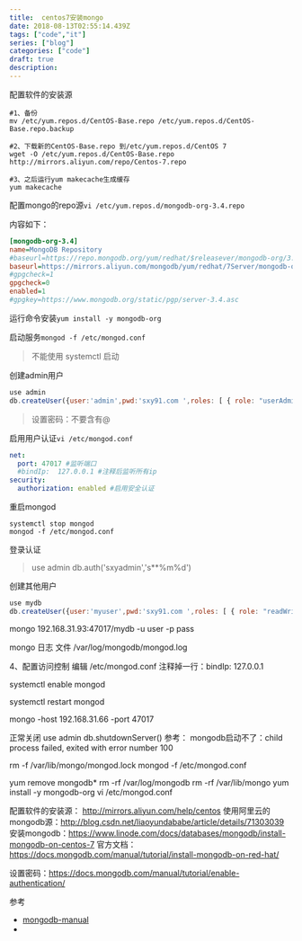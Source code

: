 ```yaml
---
title:  centos7安装mongo
date: 2018-08-13T02:55:14.439Z
tags: ["code","it"]
series: ["blog"]
categories: ["code"]
draft: true
description:
---
```


配置软件的安装源


```shell
#1、备份
mv /etc/yum.repos.d/CentOS-Base.repo /etc/yum.repos.d/CentOS-Base.repo.backup

#2、下载新的CentOS-Base.repo 到/etc/yum.repos.d/CentOS 7
wget -O /etc/yum.repos.d/CentOS-Base.repo http://mirrors.aliyun.com/repo/Centos-7.repo

#3、之后运行yum makecache生成缓存
yum makecache
```

配置mongo的repo源`vi /etc/yum.repos.d/mongodb-org-3.4.repo`

内容如下：
```ini
[mongodb-org-3.4]
name=MongoDB Repository
#baseurl=https://repo.mongodb.org/yum/redhat/$releasever/mongodb-org/3.4/x86_64/
baseurl=https://mirrors.aliyun.com/mongodb/yum/redhat/7Server/mongodb-org/3.4/x86_64/
#gpgcheck=1
gpgcheck=0
enabled=1
#gpgkey=https://www.mongodb.org/static/pgp/server-3.4.asc
```

运行命令安装`yum install -y mongodb-org`



启动服务`mongod -f /etc/mongod.conf`
>不能使用 systemctl 启动


创建admin用户
```javascript
use admin
db.createUser({user:'admin',pwd:'sxy91.com ',roles: [ { role: "userAdminAnyDatabase", db: "admin" }]})
```
>设置密码：不要含有@

启用用户认证`vi /etc/mongod.conf`
```yaml
net:
  port: 47017 #监听端口
  #bindIp:  127.0.0.1 #注释后监听所有ip
security:
  authorization: enabled #启用安全认证
```


重启mongod
```shell
systemctl stop mongod
mongod -f /etc/mongod.conf
```

登录认证
> use admin
  db.auth('sxyadmin','s**%m%d')

创建其他用户
```javascript
use mydb
db.createUser({user:'myuser',pwd:'sxy91.com ',roles: [ { role: "readWrite", db: "mydb" }]})
```
mongo 192.168.31.93:47017/mydb -u user -p pass

mongo 日志 文件
/var/log/mongodb/mongod.log

4、配置访问控制
编辑  /etc/mongod.conf
注释掉一行：bindIp: 127.0.0.1


systemctl enable mongod

systemctl restart mongod


mongo -host 192.168.31.66 -port 47017

正常关闭
use admin
db.shutdownServer()
参考：
mongodb启动不了：child process failed, exited with error number 100


rm -f /var/lib/mongo/mongod.lock
mongod -f /etc/mongod.conf

yum remove mongodb*
rm -rf /var/log/mongodb
rm -rf /var/lib/mongo
yum install -y mongodb-org
 vi /etc/mongod.conf


配置软件的安装源： http://mirrors.aliyun.com/help/centos
使用阿里云的mongodb源：http://blog.csdn.net/liaoyundababe/article/details/71303039
安装mongodb：https://www.linode.com/docs/databases/mongodb/install-mongodb-on-centos-7
官方文档：https://docs.mongodb.com/manual/tutorial/install-mongodb-on-red-hat/

设置密码：https://docs.mongodb.com/manual/tutorial/enable-authentication/

参考

- [mongodb-manual](https://docs.mongodb.com/manual/tutorial/install-mongodb-on-red-hat/)
- 